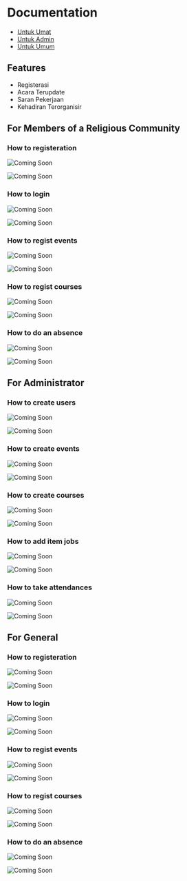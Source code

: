 
# Documentation

- [Untuk Umat](https://github.com/daxinfotang/panduan/edit/main/README.md#for-members-of-a-religious-community)
- [Untuk Admin](https://github.com/daxinfotang/panduan/edit/main/README.md#for-administrator)
- [Untuk Umum](https://github.com/daxinfotang/panduan/edit/main/README.md#for-general)

## Features

- Registerasi
- Acara Terupdate
- Saran Pekerjaan
- Kehadiran Terorganisir

## For Members of a Religious Community

### How to registeration

![Coming Soon](https://via.placeholder.com/468x300?text=Coming+Soon)

![Coming Soon](https://via.placeholder.com/468x300?text=Coming+Soon)

### How to login

![Coming Soon](https://via.placeholder.com/468x300?text=Coming+Soon)

![Coming Soon](https://via.placeholder.com/468x300?text=Coming+Soon)

### How to regist events

![Coming Soon](https://via.placeholder.com/468x300?text=Coming+Soon)

![Coming Soon](https://via.placeholder.com/468x300?text=Coming+Soon)

### How to regist courses

![Coming Soon](https://via.placeholder.com/468x300?text=Coming+Soon)

![Coming Soon](https://via.placeholder.com/468x300?text=Coming+Soon)

### How to do an absence

![Coming Soon](https://via.placeholder.com/468x300?text=Coming+Soon)

![Coming Soon](https://via.placeholder.com/468x300?text=Coming+Soon)

## For Administrator

### How to create users

![Coming Soon](https://via.placeholder.com/468x300?text=Coming+Soon)

![Coming Soon](https://via.placeholder.com/468x300?text=Coming+Soon)

### How to create events

![Coming Soon](https://via.placeholder.com/468x300?text=Coming+Soon)

![Coming Soon](https://via.placeholder.com/468x300?text=Coming+Soon)

### How to create courses

![Coming Soon](https://via.placeholder.com/468x300?text=Coming+Soon)

![Coming Soon](https://via.placeholder.com/468x300?text=Coming+Soon)

### How to add item jobs

![Coming Soon](https://via.placeholder.com/468x300?text=Coming+Soon)

![Coming Soon](https://via.placeholder.com/468x300?text=Coming+Soon)

### How to take attendances

![Coming Soon](https://via.placeholder.com/468x300?text=Coming+Soon)

![Coming Soon](https://via.placeholder.com/468x300?text=Coming+Soon)

## For General

### How to registeration

![Coming Soon](https://via.placeholder.com/468x300?text=Coming+Soon)

![Coming Soon](https://via.placeholder.com/468x300?text=Coming+Soon)

### How to login

![Coming Soon](https://via.placeholder.com/468x300?text=Coming+Soon)

![Coming Soon](https://via.placeholder.com/468x300?text=Coming+Soon)

### How to regist events

![Coming Soon](https://via.placeholder.com/468x300?text=Coming+Soon)

![Coming Soon](https://via.placeholder.com/468x300?text=Coming+Soon)

### How to regist courses

![Coming Soon](https://via.placeholder.com/468x300?text=Coming+Soon)

![Coming Soon](https://via.placeholder.com/468x300?text=Coming+Soon)

### How to do an absence

![Coming Soon](https://via.placeholder.com/468x300?text=Coming+Soon)

![Coming Soon](https://via.placeholder.com/468x300?text=Coming+Soon)
